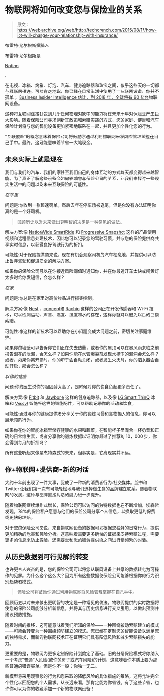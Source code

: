 # 物联网将如何改变您与保险业的关系 

> 原文：<https://web.archive.org/web/http://techcrunch.com/2015/08/17/how-iot-will-change-your-relationship-with-insurance/>

布雷特·尤尔根斯撰稿人

布雷特·尤尔根斯是

[Notion](https://web.archive.org/web/20230129100929/http://getnotion.com/)

.

在电视、冰箱、烤箱、灯泡、汽车、健身追踪器和珠宝之间，似乎这些天的一切都与互联网相连。可以肯定地说，你已经在日常生活中使用了一些联网设备。你并不孤单； [Business Insider Intelligence 估计，到 2018 年，全球将有 90 亿台](https://web.archive.org/web/20230129100929/http://go.toutapp.com/091fca4aaa3411491c)物联网设备。

这种将互联网连接打包到几乎任何物理对象中的能力将在未来十年对保险业产生巨大影响。随着保险公司寻求创新其政策和索赔实践的方式，您的家庭、健康和汽车保险计划将与您的智能设备更加紧密地联系在一起，并且更加个性化您的行为。

“互联覆盖”的概念意味着保险公司将鼓励你通过利用物联网来将风险管理掌握在自己手中。最终，这可能意味着节省一大笔现金。

## 未来实际上就是现在

我们与我们的汽车、我们的家甚至我们自己的身体互动的方式每天都变得越来越智能。为了真正了解这些设备会如何影响您与保险公司的关系，让我们来探讨一些现实生活中的问题以及未来互联保险的可能性。

*在车里*

问题是:你收到一张超速罚单，然后去年在停车场被追尾，但是你没有办法证明你真的是一个好司机。

> 回顾历史以对未来做出更明智的决定是一种常见的做法。

解决方案:像 [NationWide SmartRide](https://web.archive.org/web/20230129100929/http://go.toutapp.com/e250554d64d70739b1) 和 [Progressive Snapshot](https://web.archive.org/web/20230129100929/http://go.toutapp.com/8e7b8da44113319a74) 这样的产品使用视频和远程信息处理技术，因此您可以记录您的驾驶习惯，并与您的保险提供商共享实时信息，以获得良好驾驶行为的折扣。

可能性:对于保险提供商来说，现在有机会观察司机的汽车栖息地，并提供可以防止鲁莽驾驶和促进安全的解决方案。

如果你的保险公司可以在你接近风险阈值时通知你，并在你最近开车太快或闯黄灯太多时给你发短信，会怎么样？

*在家*

问题是:你总是在家里对高价物品进行损害控制。

解决方案:像 [Nest](https://web.archive.org/web/20230129100929/http://go.toutapp.com/f49725629fc1246ca8) 、[concept](https://web.archive.org/web/20230129100929/http://go.toutapp.com/642aa760f6d926dcf2)和 [Rachio](https://web.archive.org/web/20230129100929/http://go.toutapp.com/1daa049d8705c1373b) 这样的公司正在开发传感器和 Wi-Fi 技术，可以检测运动、声音、温度、湿度和水的存在，这样你就可以避免以后的巨额索赔。

可能性:像这样的新技术可以帮助你在小问题变成大问题之前，密切关注家庭维护。

如果你的墙壁可以告诉你它们正在失去热量，或者你的屋顶可以在暴风雨来临之前报告潜在的泄漏，会怎么样？如果你能在水管爆裂前发现水槽下的漏洞会怎么样？或者，如果你离开家时，你的炉子会自动关闭，或者发生火灾时，你的洒水器会自动开启，那会怎么样？

*以你的健康*

问题:你的医生说你的胆固醇太高了，是时候对你的饮食负起更多责任了。

解决方案:像 [Fitbit](https://web.archive.org/web/20230129100929/http://go.toutapp.com/af0c98792cf30ebce4) 和 [Jawbone](https://web.archive.org/web/20230129100929/http://go.toutapp.com/fd99856ffdc64b66d8) 这样的健身追踪器，以及像 [LG Smart ThinQ](https://web.archive.org/web/20230129100929/http://go.toutapp.com/64b4df019a2b9c4f6b) 冰箱和 [Vessyl](https://web.archive.org/web/20230129100929/http://go.toutapp.com/a2b0096a04ff275172) 智能杯这样的智能配件，可以帮助记录你的活动和饮食。

可能性:通过与你的健康提供者分享关于你的锻炼习惯和食物摄入的信息，你可以展示预防行为。

如果你在你的智能冰箱里储存健康的水果和蔬菜，在智能杯子里混合一杯奶昔和正确的日常维生素，或者分享你的锻炼数据以证明你超过了推荐的 10，000 步，你会得到每月的折扣吗？

所有这些听起来像是杰特森式的未来，但事实是，它离现实并不远。

## 你+物联网+提供商=新的对话

大约十年前出现了一件大事，促成了一种新的消费者行为:社交媒体。脸书和 Twitter 让我们第一次有可能轻松地与我们选择做生意的品牌建立联系。随着物联网的发展，这种与品牌直接对话的能力进一步提升。

随着物联网继续爆炸式增长，保险公司可以访问的独特数据也在不断增加。埃森哲发现，78%的保险客户愿意与他们的保险公司分享个人信息，以换取更低的保费或更快的理赔。

对于您的保险公司来说，来自物联网设备的数据可以根据您独特的日常行为，提供更加精确的危害和风险分析。这意味着需要更多确凿的证据来支持索赔过程，需要更多的信息来防止索赔，还需要您和您的服务提供商之间进行更频繁的对话。

## 从历史数据到可行见解的转变

也许更令人兴奋的是，您的保险公司可以将您从联网设备上共享的数据转化为可操作的见解。为什么这个这么大？因为所有这些数据使保险公司能够根据你的行为识别趋势和模式。

> 保险公司将鼓励你通过利用物联网将风险管理掌握在自己手中。

回顾历史以对未来做出更明智的决定是一种常见的做法。物联网提供的实时数据将使您的保险公司能够分析新信息，并将其与历史信息进行交叉引用，以做出预测并建议预防措施。

随着时间的推移，这可能意味着我们所知的保险——一种围绕被动索赔建立的模式——可能会转变为一种围绕预防建立的模式。您已经在定制您的智能设备以满足您的独特需求，而新的物联网技术正在证明它们具有降低风险和减少索赔损失的能力。

更重要的是，物联网为更多定制保险计划奠定了基础。旧的分层保险模式将你纳入一个考虑“普通”人风险(或你的房子或汽车风险)的计划，这意味着你本质上要为那些普通的错误买单。但是你不一般；你独一无二。

新模型将采用观察您的行为和您采取的降低风险的具体措施的策略，这将允许完全个性化以匹配您的个人需求。从长远来看，那肯定能为你省钱。有了这些节省，也许你可以为你的收藏添加一个新的物联网设备！